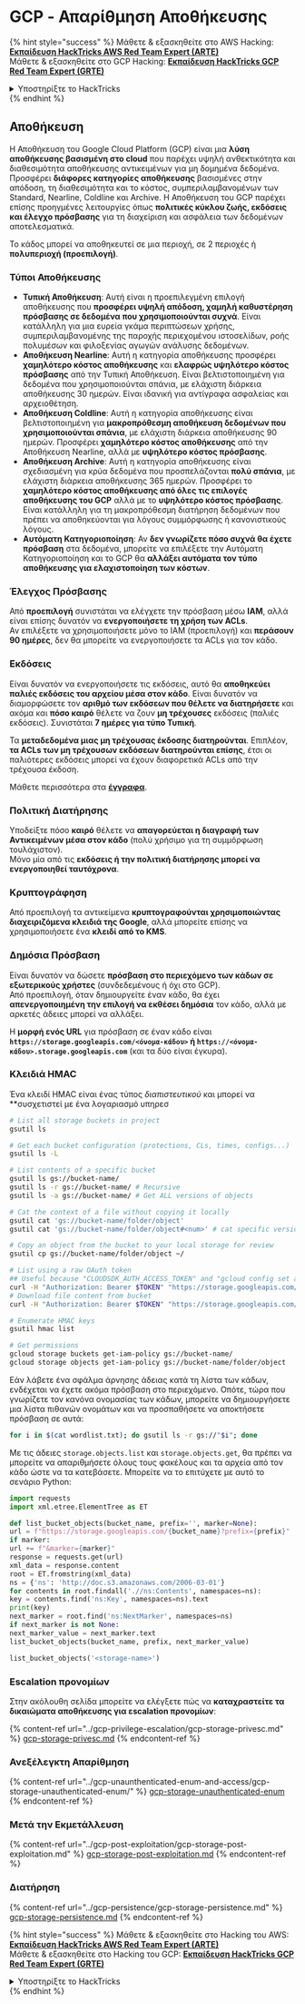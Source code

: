 # GCP - Απαρίθμηση Αποθήκευσης

{% hint style="success" %}
Μάθετε & εξασκηθείτε στο AWS Hacking:<img src="/.gitbook/assets/image.png" alt="" data-size="line">[**Εκπαίδευση HackTricks AWS Red Team Expert (ARTE)**](https://training.hacktricks.xyz/courses/arte)<img src="/.gitbook/assets/image.png" alt="" data-size="line">\
Μάθετε & εξασκηθείτε στο GCP Hacking: <img src="/.gitbook/assets/image (2).png" alt="" data-size="line">[**Εκπαίδευση HackTricks GCP Red Team Expert (GRTE)**<img src="/.gitbook/assets/image (2).png" alt="" data-size="line">](https://training.hacktricks.xyz/courses/grte)

<details>

<summary>Υποστηρίξτε το HackTricks</summary>

* Ελέγξτε τα [**σχέδια συνδρομής**](https://github.com/sponsors/carlospolop)!
* **Εγγραφείτε** στην 💬 [**ομάδα Discord**](https://discord.gg/hRep4RUj7f) ή στην [**ομάδα telegram**](https://t.me/peass) ή **ακολουθήστε** μας στο **Twitter** 🐦 [**@hacktricks\_live**](https://twitter.com/hacktricks\_live)**.**
* **Κοινοποιήστε κόλπα χάκερ υποβάλλοντας PRs** στα αποθετήρια [**HackTricks**](https://github.com/carlospolop/hacktricks) και [**HackTricks Cloud**](https://github.com/carlospolop/hacktricks-cloud).

</details>
{% endhint %}

## Αποθήκευση

Η Αποθήκευση του Google Cloud Platform (GCP) είναι μια **λύση αποθήκευσης βασισμένη στο cloud** που παρέχει υψηλή ανθεκτικότητα και διαθεσιμότητα αποθήκευσης αντικειμένων για μη δομημένα δεδομένα. Προσφέρει **διάφορες κατηγορίες αποθήκευσης** βασισμένες στην απόδοση, τη διαθεσιμότητα και το κόστος, συμπεριλαμβανομένων των Standard, Nearline, Coldline και Archive. Η Αποθήκευση του GCP παρέχει επίσης προηγμένες λειτουργίες όπως **πολιτικές κύκλου ζωής, εκδόσεις και έλεγχο πρόσβασης** για τη διαχείριση και ασφάλεια των δεδομένων αποτελεσματικά.

Το κάδος μπορεί να αποθηκευτεί σε μια περιοχή, σε 2 περιοχές ή **πολυπεριοχή (προεπιλογή)**.

### Τύποι Αποθήκευσης

* **Τυπική Αποθήκευση**: Αυτή είναι η προεπιλεγμένη επιλογή αποθήκευσης που **προσφέρει υψηλή απόδοση, χαμηλή καθυστέρηση πρόσβασης σε δεδομένα που χρησιμοποιούνται συχνά**. Είναι κατάλληλη για μια ευρεία γκάμα περιπτώσεων χρήσης, συμπεριλαμβανομένης της παροχής περιεχομένου ιστοσελίδων, ροής πολυμέσων και φιλοξενίας αγωγών ανάλυσης δεδομένων.
* **Αποθήκευση Nearline**: Αυτή η κατηγορία αποθήκευσης προσφέρει **χαμηλότερο κόστος αποθήκευσης** και **ελαφρώς υψηλότερο κόστος πρόσβασης** από την Τυπική Αποθήκευση. Είναι βελτιστοποιημένη για δεδομένα που χρησιμοποιούνται σπάνια, με ελάχιστη διάρκεια αποθήκευσης 30 ημερών. Είναι ιδανική για αντίγραφα ασφαλείας και αρχειοθέτηση.
* **Αποθήκευση Coldline**: Αυτή η κατηγορία αποθήκευσης είναι βελτιστοποιημένη για **μακροπρόθεσμη αποθήκευση δεδομένων που χρησιμοποιούνται σπάνια**, με ελάχιστη διάρκεια αποθήκευσης 90 ημερών. Προσφέρει **χαμηλότερο κόστος αποθήκευσης** από την Αποθήκευση Nearline, αλλά με **υψηλότερο κόστος πρόσβασης**.
* **Αποθήκευση Archive**: Αυτή η κατηγορία αποθήκευσης είναι σχεδιασμένη για κρύα δεδομένα που προσπελάζονται **πολύ σπάνια**, με ελάχιστη διάρκεια αποθήκευσης 365 ημερών. Προσφέρει το **χαμηλότερο κόστος αποθήκευσης από όλες τις επιλογές αποθήκευσης του GCP** αλλά με το **υψηλότερο κόστος πρόσβασης**. Είναι κατάλληλη για τη μακροπρόθεσμη διατήρηση δεδομένων που πρέπει να αποθηκεύονται για λόγους συμμόρφωσης ή κανονιστικούς λόγους.
* **Αυτόματη Κατηγοριοποίηση**: Αν **δεν γνωρίζετε πόσο συχνά θα έχετε πρόσβαση** στα δεδομένα, μπορείτε να επιλέξετε την Αυτόματη Κατηγοριοποίηση και το GCP θα **αλλάξει αυτόματα τον τύπο αποθήκευσης για ελαχιστοποίηση των κόστων**.

### Έλεγχος Πρόσβασης

Από **προεπιλογή** συνιστάται να ελέγχετε την πρόσβαση μέσω **IAM**, αλλά είναι επίσης δυνατόν να **ενεργοποιήσετε τη χρήση των ACLs**.\
Αν επιλέξετε να χρησιμοποιήσετε μόνο το IAM (προεπιλογή) και **περάσουν 90 ημέρες**, δεν θα μπορείτε να ενεργοποιήσετε τα ACLs για τον κάδο.

### Εκδόσεις

Είναι δυνατόν να ενεργοποιήσετε τις εκδόσεις, αυτό θα **αποθηκεύει παλιές εκδόσεις του αρχείου μέσα στον κάδο**. Είναι δυνατόν να διαμορφώσετε τον **αριθμό των εκδόσεων που θέλετε να διατηρήσετε** και ακόμα και **πόσο καιρό** θέλετε να ζουν **μη τρέχουσες** εκδόσεις (παλιές εκδόσεις). Συνιστάται **7 ημέρες για τύπο Τυπική**.

Τα **μεταδεδομένα μιας μη τρέχουσας έκδοσης διατηρούνται**. Επιπλέον, **τα ACLs των μη τρέχουσων εκδόσεων διατηρούνται επίσης**, έτσι οι παλιότερες εκδόσεις μπορεί να έχουν διαφορετικά ACLs από την τρέχουσα έκδοση.

Μάθετε περισσότερα στα [**έγγραφα**](https://cloud.google.com/storage/docs/object-versioning).

### Πολιτική Διατήρησης

Υποδείξτε πόσο **καιρό** θέλετε να **απαγορεύεται η διαγραφή των Αντικειμένων μέσα στον κάδο** (πολύ χρήσιμο για τη συμμόρφωση τουλάχιστον).\
Μόνο μία από τις **εκδόσεις ή την πολιτική διατήρησης μπορεί να ενεργοποιηθεί ταυτόχρονα**.

### Κρυπτογράφηση

Από προεπιλογή τα αντικείμενα **κρυπτογραφούνται χρησιμοποιώντας διαχειριζόμενα κλειδιά της Google**, αλλά μπορείτε επίσης να χρησιμοποιήσετε ένα **κλειδί από το KMS**.

### Δημόσια Πρόσβαση

Είναι δυνατόν να δώσετε **πρόσβαση στο περιεχόμενο των κάδων σε εξωτερικούς χρήστες** (συνδεδεμένους ή όχι στο GCP).\
Από προεπιλογή, όταν δημιουργείτε έναν κάδο, θα έχει **απενεργοποιημένη την επιλογή να εκθέσει δημόσια** τον κάδο, αλλά με αρκετές άδειες μπορεί να αλλάξει.

Η **μορφή ενός URL** για πρόσβαση σε έναν κάδο είναι **`https://storage.googleapis.com/<όνομα-κάδου>` ή `https://<όνομα-κάδου>.storage.googleapis.com`** (και τα δύο είναι έγκυρα).

### Κλειδιά HMAC

Ένα κλειδί HMAC είναι ένας τύπος _διαπιστευτικού_ και μπορεί να **συσχετιστεί με ένα λογαριασμό υπηρεσ
```bash
# List all storage buckets in project
gsutil ls

# Get each bucket configuration (protections, CLs, times, configs...)
gsutil ls -L

# List contents of a specific bucket
gsutil ls gs://bucket-name/
gsutil ls -r gs://bucket-name/ # Recursive
gsutil ls -a gs://bucket-name/ # Get ALL versions of objects

# Cat the context of a file without copying it locally
gsutil cat 'gs://bucket-name/folder/object'
gsutil cat 'gs://bucket-name/folder/object#<num>' # cat specific version

# Copy an object from the bucket to your local storage for review
gsutil cp gs://bucket-name/folder/object ~/

# List using a raw OAuth token
## Useful because "CLOUDSDK_AUTH_ACCESS_TOKEN" and "gcloud config set auth/access_token_file" doesn't work with gsutil
curl -H "Authorization: Bearer $TOKEN" "https://storage.googleapis.com/storage/v1/b/<storage-name>/o"
# Download file content from bucket
curl -H "Authorization: Bearer $TOKEN" "https://storage.googleapis.com/storage/v1/b/supportstorage-58249/o/flag.txt?alt=media" --output -

# Enumerate HMAC keys
gsutil hmac list

# Get permissions
gcloud storage buckets get-iam-policy gs://bucket-name/
gcloud storage objects get-iam-policy gs://bucket-name/folder/object
```
Εάν λάβετε ένα σφάλμα άρνησης άδειας κατά τη λίστα των κάδων, ενδέχεται να έχετε ακόμα πρόσβαση στο περιεχόμενο. Οπότε, τώρα που γνωρίζετε τον κανόνα ονομασίας των κάδων, μπορείτε να δημιουργήσετε μια λίστα πιθανών ονομάτων και να προσπαθήσετε να αποκτήσετε πρόσβαση σε αυτά:
```bash
for i in $(cat wordlist.txt); do gsutil ls -r gs://"$i"; done
```
Με τις άδειες `storage.objects.list` και `storage.objects.get`, θα πρέπει να μπορείτε να απαριθμήσετε όλους τους φακέλους και τα αρχεία από τον κάδο ώστε να τα κατεβάσετε. Μπορείτε να το επιτύχετε με αυτό το σενάριο Python:
```python
import requests
import xml.etree.ElementTree as ET

def list_bucket_objects(bucket_name, prefix='', marker=None):
url = f"https://storage.googleapis.com/{bucket_name}?prefix={prefix}"
if marker:
url += f"&marker={marker}"
response = requests.get(url)
xml_data = response.content
root = ET.fromstring(xml_data)
ns = {'ns': 'http://doc.s3.amazonaws.com/2006-03-01'}
for contents in root.findall('.//ns:Contents', namespaces=ns):
key = contents.find('ns:Key', namespaces=ns).text
print(key)
next_marker = root.find('ns:NextMarker', namespaces=ns)
if next_marker is not None:
next_marker_value = next_marker.text
list_bucket_objects(bucket_name, prefix, next_marker_value)

list_bucket_objects('<storage-name>')
```
### Εscalation προνομίων

Στην ακόλουθη σελίδα μπορείτε να ελέγξετε πώς να **καταχραστείτε τα δικαιώματα αποθήκευσης για εscalation προνομίων**:

{% content-ref url="../gcp-privilege-escalation/gcp-storage-privesc.md" %}
[gcp-storage-privesc.md](../gcp-privilege-escalation/gcp-storage-privesc.md)
{% endcontent-ref %}

### Ανεξέλεγκτη Απαρίθμηση

{% content-ref url="../gcp-unaunthenticated-enum-and-access/gcp-storage-unauthenticated-enum/" %}
[gcp-storage-unauthenticated-enum](../gcp-unaunthenticated-enum-and-access/gcp-storage-unauthenticated-enum/)
{% endcontent-ref %}

### Μετά την Εκμετάλλευση

{% content-ref url="../gcp-post-exploitation/gcp-storage-post-exploitation.md" %}
[gcp-storage-post-exploitation.md](../gcp-post-exploitation/gcp-storage-post-exploitation.md)
{% endcontent-ref %}

### Διατήρηση

{% content-ref url="../gcp-persistence/gcp-storage-persistence.md" %}
[gcp-storage-persistence.md](../gcp-persistence/gcp-storage-persistence.md)
{% endcontent-ref %}

{% hint style="success" %}
Μάθετε & εξασκηθείτε στο Hacking του AWS:<img src="/.gitbook/assets/image.png" alt="" data-size="line">[**Εκπαίδευση HackTricks AWS Red Team Expert (ARTE)**](https://training.hacktricks.xyz/courses/arte)<img src="/.gitbook/assets/image.png" alt="" data-size="line">\
Μάθετε & εξασκηθείτε στο Hacking του GCP: <img src="/.gitbook/assets/image (2).png" alt="" data-size="line">[**Εκπαίδευση HackTricks GCP Red Team Expert (GRTE)**<img src="/.gitbook/assets/image (2).png" alt="" data-size="line">](https://training.hacktricks.xyz/courses/grte)

<details>

<summary>Υποστηρίξτε το HackTricks</summary>

* Ελέγξτε τα [**σχέδια συνδρομής**](https://github.com/sponsors/carlospolop)!
* **Εγγραφείτε** 💬 στην [**ομάδα Discord**](https://discord.gg/hRep4RUj7f) ή στην [**ομάδα telegram**](https://t.me/peass) ή **ακολουθήστε** μας στο **Twitter** 🐦 [**@hacktricks\_live**](https://twitter.com/hacktricks\_live)**.**
* **Μοιραστείτε κόλπα hacking υποβάλλοντας PRs στα** [**HackTricks**](https://github.com/carlospolop/hacktricks) και [**HackTricks Cloud**](https://github.com/carlospolop/hacktricks-cloud) αποθετήρια στο GitHub.

</details>
{% endhint %}
